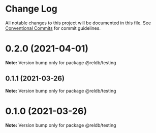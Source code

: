 # Change Log

All notable changes to this project will be documented in this file.
See [Conventional Commits](https://conventionalcommits.org) for commit guidelines.

# 0.2.0 (2021-04-01)

**Note:** Version bump only for package @reldb/testing





## 0.1.1 (2021-03-26)

**Note:** Version bump only for package @reldb/testing

# 0.1.0 (2021-03-26)

**Note:** Version bump only for package @reldb/testing
